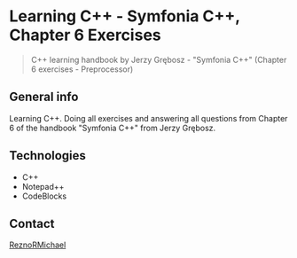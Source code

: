 # Learning C++ - Symfonia C++, Chapter 6 Exercises
> C++ learning handbook by Jerzy Grębosz - "Symfonia C++" (Chapter 6 exercises - Preprocessor)

## General info
Learning C++. Doing all exercises and answering all questions from Chapter 6 of the handbook "Symfonia C++" from Jerzy Grębosz.

## Technologies
* C++
* Notepad++
* CodeBlocks

## Contact
[ReznoRMichael](https://github.com/ReznoRMichael) 